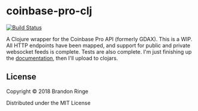 # coinbase-pro-clj

[![Build Status](https://travis-ci.org/bpringe/coinbase-pro-clj.svg?branch=master)](https://travis-ci.org/bpringe/coinbase-pro-clj)

A Clojure wrapper for the Coinbase Pro API (formerly GDAX). This is a WIP. All HTTP endpoints have been mapped, and support for public and private websocket feeds is complete. Tests are also complete. I'm just finishing up the [documentation](https://bpringe.github.io/coinbase-pro-clj/index.html), then I'll upload to clojars.

## License

Copyright © 2018 Brandon Ringe

Distributed under the MIT License
